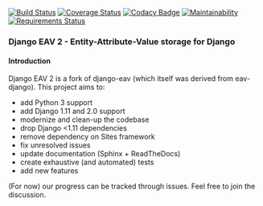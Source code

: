 [![Build Status](https://travis-ci.org/makimo/django-eav2.svg?branch=master)](https://travis-ci.org/makimo/django-eav2)
[![Coverage Status](https://coveralls.io/repos/github/makimo/django-eav2/badge.svg?branch=master)](https://coveralls.io/github/makimo/django-eav2?branch=master)
[![Codacy Badge](https://api.codacy.com/project/badge/Grade/159540d899bd41bb860f0ce996427e1f)](https://www.codacy.com/app/IwoHerka/django-eav2?utm_source=github.com&amp;utm_medium=referral&amp;utm_content=makimo/django-eav2&amp;utm_campaign=Badge_Grade)
[![Maintainability](https://api.codeclimate.com/v1/badges/b90eacf7a90db4b58f13/maintainability)](https://codeclimate.com/github/makimo/django-eav2/maintainability)
[![Requirements Status](https://requires.io/github/makimo/django-eav2/requirements.svg?branch=master)](https://requires.io/github/makimo/django-eav2/requirements/?branch=master)

### Django EAV 2 - Entity-Attribute-Value storage for Django

#### Introduction

Django EAV 2 is a fork of django-eav (which itself was derived from eav-django).
This project aims to:

- add Python 3 support
- add Django 1.11 and 2.0 support
- modernize and clean-up the codebase
- drop Django <1.11 dependencies
- remove dependency on Sites framework
- fix unresolved issues
- update documentation (Sphinx + ReadTheDocs)
- create exhaustive (and automated) tests
- add new features

(For now) our progress can be tracked through issues. Feel free
to join the discussion.
